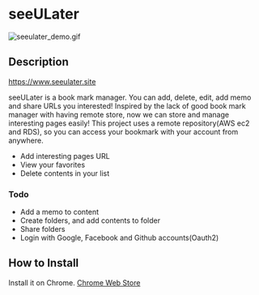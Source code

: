 seeULater
=========



![seeulater_demo.gif](https://github.com/jayhyun-hwang/seeULater/blob/main/seeulater_demo.gif)

Description
-----------

https://www.seeulater.site

seeULater is a book mark manager. You can add, delete, edit, add memo and share URLs you interested!
Inspired by the lack of good book mark manager with having remote store, now we can store and manage interesting pages easily! This project uses a remote repository(AWS ec2 and RDS), so you can access your bookmark with your account from anywhere.

* Add interesting pages URL
* View your favorites
* Delete contents in your list

### Todo

* Add a memo to content
* Create folders, and add contents to folder
* Share folders
* Login with Google, Facebook and Github accounts(Oauth2)

How to Install
--------------

Install it on Chrome. [Chrome Web Store](https://chrome.google.com/webstore/detail/seeulater/pemilclakldcfcijhimggelacjhkjogp/related?hl=ko)

